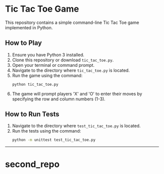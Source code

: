 # Tic Tac Toe Game

This repository contains a simple command-line Tic Tac Toe game implemented in Python.

## How to Play

1.  Ensure you have Python 3 installed.
2.  Clone this repository or download `tic_tac_toe.py`.
3.  Open your terminal or command prompt.
4.  Navigate to the directory where `tic_tac_toe.py` is located.
5.  Run the game using the command:
    ```bash
    python tic_tac_toe.py
    ```
6.  The game will prompt players 'X' and 'O' to enter their moves by specifying the row and column numbers (1-3).

## How to Run Tests

1.  Navigate to the directory where `test_tic_tac_toe.py` is located.
2.  Run the tests using the command:
    ```bash
    python -m unittest test_tic_tac_toe.py
    ```

---
# second_repo